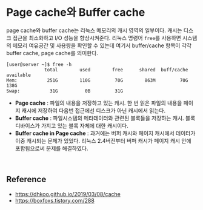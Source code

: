 # Page cache와 Buffer cache

page cache와 buffer cache는 리눅스 메모리의 캐시 영역의 일부이다. 캐시는 디스크 접근을 최소화하고 I/O 성능을 향상시켜준다. 리눅스 명령어 ```free```를 사용하면 시스템의 메모리 여유공간 및 사용량을 확인할 수 있는데 여기서 buffer/cache 항목이 각각 buffer cache, page cache를 의미한다.

```
[user@server ~]$ free -h
              total        used        free      shared  buff/cache   available
Mem:           251G        110G         70G        863M         70G        138G
Swap:           31G          0B         31G

```



- **Page cache** : 파일의 내용을 저장하고 있는 캐시. 한 번 읽은 파일의 내용을 페이지 캐시에 저장하여 다음번 접근에선 디스크가 아닌 캐시에서 읽는다.
- **Buffer cache** : 파일시스템의 메타데이터와 관련된 블록들을 저장하는 캐시. 블록 디바이스가 가지고 있는 블록 자체에 대한 캐시이다.
- **Buffer cache in Page cache** : 과거에는 버퍼 캐시와 페이지 캐시에서 데이터가 이중 캐시되는 문제가 있었다. 리눅스 2.4버전부터 버퍼 캐시가 페이지 캐시 안에 포함됨으로써 문제를 해결하였다.



<br>



## Reference

- https://dhkoo.github.io/2019/03/08/cache
- https://boxfoxs.tistory.com/288

